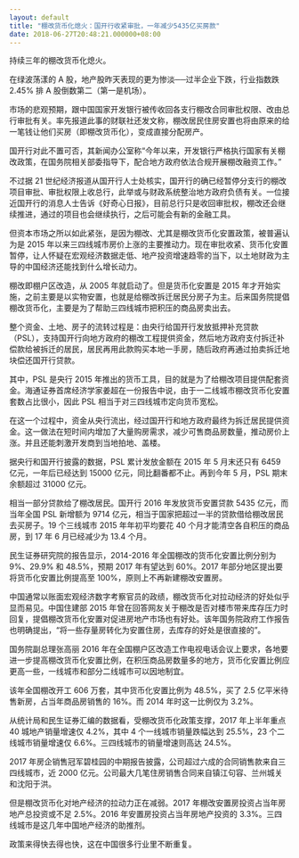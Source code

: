 ```yaml
---
layout: default
title: "棚改货币化熄火：国开行收紧审批，一年减少5435亿买房款"
date: 2018-06-27T20:48:21.000000+08:00
---
```


持续三年的棚改货币化熄火。

在绿波荡漾的 A 股，地产股昨天表现的更为惨淡──过半企业下跌，行业指数跌 2.45% 排 A 股倒数第二（第一是机场）。

市场的悲观预期，跟中国国家开发银行被传收回各支行棚改合同审批权限、改由总行审批有关。率先报道此事的财联社还发文称，棚改居民住房安置也将由原来的给一笔钱让他们买房（即棚改货币化），变成直接分配房产。

国开行对此不置可否，其新闻办公室称“今年以来，开发银行严格执行国家有关棚改政策，在国务院相关部委指导下，配合地方政府依法合规开展棚改融资工作。”

不过据 21 世纪经济报道从国开行人士处核实，国开行的确已经暂停分支行的棚改项目审批、审批权限上收总行，此举或与财政系统整治地方政府负债有关。一位接近国开行的消息人士告诉《好奇心日报》，目前总行只是收回审批权，棚改还会继续推进，通过的项目也会继续执行，之后可能会有新的金融工具。

但资本市场之所以如此紧张，是因为棚改、尤其是棚改货币化安置政策，被普遍认为是 2015 年以来三四线城市房价上涨的主要推动力。现在审批收紧、货币化安置暂停，让人怀疑在宏观经济数据走低、地产投资增速趋零的当下，以土地财政为主导的中国经济还能找到什么增长动力。

棚改即棚户区改造，从 2005 年就启动了。但是货币化安置是 2015 年才开始实施，之前主要是以实物安置，也就是给棚改拆迁居民分房子为主。后来国务院提倡棚改货币化，主要是为了帮助三四线城市把积压的商品房卖出去。

整个资金、土地、房子的流转过程是：由央行给国开行发放抵押补充贷款（PSL），支持国开行向地方政府的棚改工程提供资金，然后地方政府支付拆迁补偿款给被拆迁的居民，居民再用此款购买本地一手房，随后政府再通过拍卖拆迁地块偿还国开行贷款。

其中，PSL 是央行 2015 年推出的货币工具，目的就是为了给棚改项目提供配套资金。海通证券首席经济学家姜超在一份报告中说，由于一二线城市棚改货币化安置套数占比很小，因此 PSL 相当于对三四线城市定向货币宽松。

在这一个过程中，资金从央行流出，经过国开行和地方政府最终为拆迁居民提供资金。这一做法在短时间内增加了大量购房需求，减少可售商品房数量，推动房价上涨。并且还能刺激开发商到当地拍地、盖楼。  

据央行和国开行披露的数据，PSL 累计发放金额在 2015 年 5 月末还只有 6459 亿元，一年后已经达到 15000 亿元，同比翻番都不止。再到今年 5 月，PSL 期末余额超过 31000 亿元。

相当一部分贷款给了棚改居民。国开行 2016 年发放货币安置贷款 5435 亿元，而当年全国 PSL 新增额为 9714 亿元，相当于国家把超过一半的贷款借给棚改居民去买房子。19 个三线城市 2015 年年初平均要花 40 个月才能清空各自积压的商品房，到 17 年 6 月已经减少为 13.4 个月。  

民生证券研究院的报告显示，2014-2016 年全国棚改的货币化安置比例分别为 9%、29.9% 和 48.5%，预期 2017 年有望达到 60%。2017 年部分地区提出要将货币化安置比例提高至 100%，原则上不再新建棚改安置房。

中国通常以账面宏观经济数字考察官员的政绩，棚改货币化对拉动经济的好处似乎显而易见。中国住建部 2015 年曾在回答网友关于棚改是否对楼市带来库存压力时回复，提倡棚改货币化安置对促进房地产市场也有好处。该年国务院政府工作报告也明确提出，“将一些存量房转化为安置住房，去库存的好处是很直接的”。

国务院副总理张高丽 2016 年在全国棚户区改造工作电视电话会议上要求，各地要进一步提高棚改货币化安置比例，在积压商品房数量多的地方，货币化安置比例应更高一些，一线城市和部分二线城市可以因地制宜。

该年全国棚改开工 606 万套，其中货币化安置比例为 48.5%，买了 2.5 亿平米待售新房，占当年商品房销售的 16%。而 2014 年时这一比例仅为 3.2%。

从统计局和民生证券汇编的数据看，受棚改货币化政策支撑，2017 年上半年重点 40 城地产销量增速仅 4.2%，其中 4 个一线城市销量跌幅达到 25.5%，23 个二线城市销量增速仅 6.6%。三四线城市的销量增速则高达 24.5%。

2017 年房企销售冠军碧桂园的中期报告披露，公司超过六成的合同销售款来自三四线城市，近 2000 亿元。公司最大几笔住房销售合同来自镇江句容、兰州城关和沈阳于洪。

但是棚改货币化对地产经济的拉动力正在减弱。2017 年棚改安置房投资占当年房地产总投资或不足 2.5%。2016 年安置房投资占当年房地产投资的 3.3%。三四线城市是这几年中国地产经济的助推剂。

政策来得快去得也快，这在中国很多行业里不断重复。

